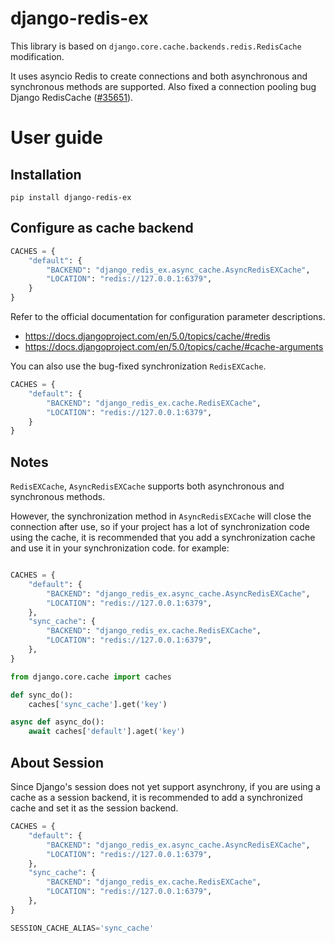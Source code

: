 # django-redis-ex

This library is based on `django.core.cache.backends.redis.RedisCache` modification.  

It uses asyncio Redis to create connections and both asynchronous and synchronous methods are supported.
Also fixed a connection pooling bug Django RedisCache ([#35651](https://code.djangoproject.com/ticket/35651)).

# User guide

## Installation
```shell
pip install django-redis-ex
```

## Configure as cache backend

```python
CACHES = {
    "default": {
        "BACKEND": "django_redis_ex.async_cache.AsyncRedisEXCache",
        "LOCATION": "redis://127.0.0.1:6379",
    }
}
```
Refer to the official documentation for configuration parameter descriptions.
* https://docs.djangoproject.com/en/5.0/topics/cache/#redis
* https://docs.djangoproject.com/en/5.0/topics/cache/#cache-arguments

You can also use the bug-fixed synchronization `RedisEXCache`.

```python
CACHES = {
    "default": {
        "BACKEND": "django_redis_ex.cache.RedisEXCache",
        "LOCATION": "redis://127.0.0.1:6379",
    }
}
```

## Notes
`RedisEXCache`, `AsyncRedisEXCache` supports both asynchronous and synchronous methods.  

However, the synchronization method in `AsyncRedisEXCache` will close the connection after use, so if your project has a lot of synchronization code using the cache, it is recommended that you add a synchronization cache and use it in your synchronization code.
for example:
```python

CACHES = {
    "default": {
        "BACKEND": "django_redis_ex.async_cache.AsyncRedisEXCache",
        "LOCATION": "redis://127.0.0.1:6379",
    },
    "sync_cache": {
        "BACKEND": "django_redis_ex.cache.RedisEXCache",
        "LOCATION": "redis://127.0.0.1:6379",
    },
}
```

```python
from django.core.cache import caches

def sync_do():
    caches['sync_cache'].get('key')

async def async_do():
    await caches['default'].aget('key')
```

## About Session
Since Django's session does not yet support asynchrony, if you are using a cache as a session backend, it is recommended to add a synchronized cache and set it as the session backend.

```python
CACHES = {
    "default": {
        "BACKEND": "django_redis_ex.async_cache.AsyncRedisEXCache",
        "LOCATION": "redis://127.0.0.1:6379",
    },
    "sync_cache": {
        "BACKEND": "django_redis_ex.cache.RedisEXCache",
        "LOCATION": "redis://127.0.0.1:6379",
    },
}

SESSION_CACHE_ALIAS='sync_cache'
```